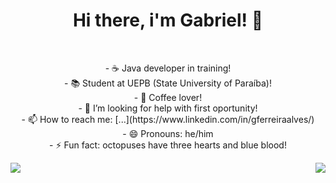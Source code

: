 <h1 align="center">Hi there, i'm Gabriel! 👋</h1><br>

<p align="center">
- ☕ Java developer in training!<br>
- 📚 Student at UEPB (State University of Paraíba)!<br>
- 🤎 Coffee lover!<br>
- 🤔 I’m looking for help with first oportunity!<br>
- 📫 How to reach me: [...](https://www.linkedin.com/in/gferreiraalves/)<br>
- 😄 Pronouns: he/him<br>
- ⚡ Fun fact: octopuses have three hearts and blue blood!<br>
</p>

<div>
  <img align="left" heigth="90em" src="https://github-readme-stats.vercel.app/api?username=russodev1&hide=contribs,prs"/>
  <img align="right" heigth="90em" src="![Template Animado](Colorful%20Neon%20Gaming%20YouTube%20Banner.gif)"/>
</div>
